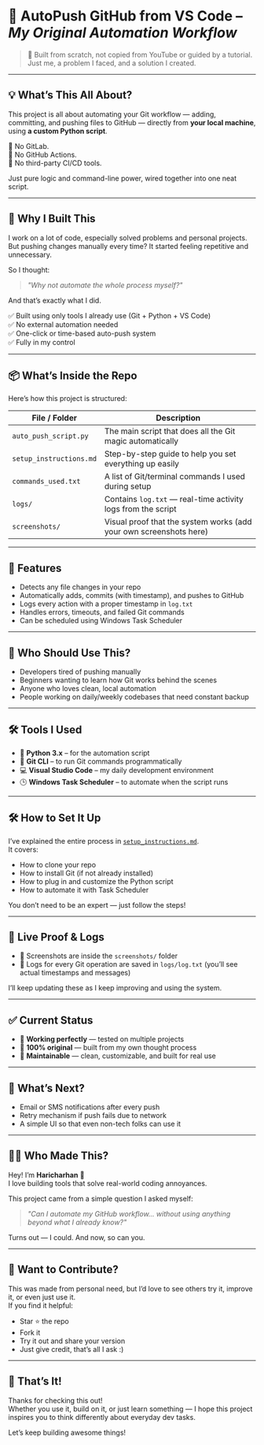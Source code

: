# 🚀 AutoPush GitHub from VS Code – *My Original Automation Workflow*

> 🧠 Built from scratch, not copied from YouTube or guided by a tutorial.  
> Just me, a problem I faced, and a solution I created.

---

## 💡 What’s This All About?

This project is all about automating your Git workflow — adding, committing, and pushing files to GitHub — directly from **your local machine**, using **a custom Python script**.

📌 No GitLab.  
📌 No GitHub Actions.  
📌 No third-party CI/CD tools.  

Just pure logic and command-line power, wired together into one neat script.

---

## 🤔 Why I Built This

I work on a lot of code, especially solved problems and personal projects.  
But pushing changes manually every time? It started feeling repetitive and unnecessary.

So I thought:
> *"Why not automate the whole process myself?"*

And that’s exactly what I did.

✅ Built using only tools I already use (Git + Python + VS Code)  
✅ No external automation needed  
✅ One-click or time-based auto-push system  
✅ Fully in my control

---

## 📦 What’s Inside the Repo

Here’s how this project is structured:

| File / Folder             | Description |
|--------------------------|-------------|
| `auto_push_script.py`    | The main script that does all the Git magic automatically |
| `setup_instructions.md`  | Step-by-step guide to help you set everything up easily |
| `commands_used.txt`      | A list of Git/terminal commands I used during setup |
| `logs/`                  | Contains `log.txt` — real-time activity logs from the script |
| `screenshots/`           | Visual proof that the system works (add your own screenshots here) |

---

## 🔧 Features

- Detects any file changes in your repo
- Automatically adds, commits (with timestamp), and pushes to GitHub
- Logs every action with a proper timestamp in `log.txt`
- Handles errors, timeouts, and failed Git commands
- Can be scheduled using Windows Task Scheduler

---

## 🎯 Who Should Use This?

- Developers tired of pushing manually
- Beginners wanting to learn how Git works behind the scenes
- Anyone who loves clean, local automation
- People working on daily/weekly codebases that need constant backup

---

## 🛠 Tools I Used

- 🧪 **Python 3.x** – for the automation script  
- 🔧 **Git CLI** – to run Git commands programmatically  
- 💻 **Visual Studio Code** – my daily development environment  
- 🕒 **Windows Task Scheduler** – to automate when the script runs

---

## 🛠 How to Set It Up

I’ve explained the entire process in [`setup_instructions.md`](./setup_instructions.md).  
It covers:

- How to clone your repo
- How to install Git (if not already installed)
- How to plug in and customize the Python script
- How to automate it with Task Scheduler

You don’t need to be an expert — just follow the steps!

---

## 🧪 Live Proof & Logs

- 📸 Screenshots are inside the `screenshots/` folder
- 📜 Logs for every Git operation are saved in `logs/log.txt` (you’ll see actual timestamps and messages)

I’ll keep updating these as I keep improving and using the system.

---

## ✅ Current Status

- 🔄 **Working perfectly** — tested on multiple projects
- 🧠 **100% original** — built from my own thought process
- 🔧 **Maintainable** — clean, customizable, and built for real use

---

## 🔮 What’s Next?

- Email or SMS notifications after every push
- Retry mechanism if push fails due to network
- A simple UI so that even non-tech folks can use it

---

## 🙋‍♂️ Who Made This?

Hey! I’m **Haricharhan** 👋  
I love building tools that solve real-world coding annoyances.

This project came from a simple question I asked myself:
> *"Can I automate my GitHub workflow... without using anything beyond what I already know?"*

Turns out — I could. And now, so can you.

---

## 🤝 Want to Contribute?

This was made from personal need, but I’d love to see others try it, improve it, or even just use it.  
If you find it helpful:

- Star ⭐ the repo
- Fork it
- Try it out and share your version
- Just give credit, that’s all I ask :)

---

## 🌟 That’s It!

Thanks for checking this out!  
Whether you use it, build on it, or just learn something — I hope this project inspires you to think differently about everyday dev tasks.

Let’s keep building awesome things!

